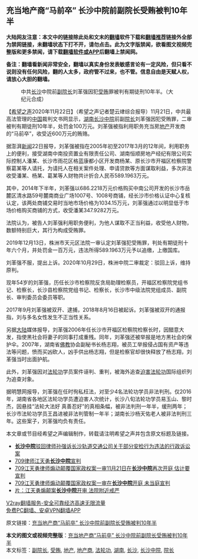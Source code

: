 <h2>充当地产商“马前卒” 长沙中院前副院长受贿被判10年半</h2> <p class="notice"><b>大陆网友注意：本文中的链接除此处和文末的<a href="https://github.com/bannedbook/fanqiang" >翻墙</a>软件下载和<a href="https://github.com/killgcd/justmysocks/blob/master/README.md">翻墙推荐</a>链接外全部为禁网链接，未翻墙状态下打不开，请勿点击。此为文字版禁闻，欲看图文视频完整版和更多禁闻，请下载<a href="https://github.com/bannedbook/fanqiang">翻墙软件或APP</a>后翻墙上禁闻网。</p><p>备注：翻墙看新闻非常安全，翻墙以真实身份发表敏感言论有一定风险，但只看不说则没有任何风险，翻的人太多，政府管不过来，也不管。信息自由是天赋人权，请放心大胆的翻墙。</b></p>  <div class="entry"> <figure><figcaption>中共<a href="https://www.bannedbook.org/bnews/tag/%e9%95%bf%e6%b2%99/" class="st_tag internal_tag" rel="tag" title="标签 长沙 下的日志">长沙</a>中院前<a href="https://www.bannedbook.org/bnews/tag/%E5%89%AF%E9%99%A2%E9%95%BF/" class="st_tag internal_tag" rel="tag" title="标签 副院长 下的日志">副院长</a>刘革强因犯<a href="https://www.bannedbook.org/bnews/tag/%E5%8F%97%E8%B4%BF/" class="st_tag internal_tag" rel="tag" title="标签 受贿 下的日志">受贿</a>罪被判有期徒刑10年半。（大纪元合成）</figcaption></figure> <p>【<span class='wp_keywordlink_affiliate'><a href="https://www.soundofhope.org" title="希望之声" target="_blank">希望之声</a></span>2020年11月22日】（希望之声记者楚云珒综合报导）11月21日，中共最高法管理的<span class='wp_keywordlink_affiliate'><a href="https://www.bannedbook.org/" title="中国" target="_blank">中国</a></span>裁判文书网显示，<a href="https://www.bannedbook.org/bnews/tag/%e6%b9%96%e5%8d%97/" class="st_tag internal_tag" rel="tag" title="标签 湖南 下的日志">湖南</a><a href="https://www.bannedbook.org/bnews/tag/%E9%95%BF%E6%B2%99%E4%B8%AD%E9%99%A2/" class="st_tag internal_tag" rel="tag" title="标签 长沙中院 下的日志">长沙中院</a>前副<a href="https://www.bannedbook.org/bnews/tag/%E9%99%A2%E9%95%BF/" class="st_tag internal_tag" rel="tag" title="标签 院长 下的日志">院长</a>刘革强因犯受贿罪，二审被判有期徒刑10年半，处罚金100万元。刘革强被指利用职务充当房<a href="https://www.bannedbook.org/bnews/tag/%e5%9c%b0%e4%ba%a7/" class="st_tag internal_tag" rel="tag" title="标签 地产 下的日志">地产</a>开发商的“马前卒”，收受近600万元的贿赂。</p> <p>据澎湃<span class='wp_keywordlink_affiliate'><a href="https://www.bannedbook.org/" title="新闻">新闻</a></span>22日报导，刘革强被指在2005年初至2017年3月的12年间，利用职务上的便利，接受湖南中南投资置业有限责任公司、湖南恒顺房地产经纪有限公司实际控制人潘某、长沙市雨花区格蓝康都小区开发商杨某、原长沙市开福区检察院警察葛某等人请托，为请托人在相关案件处理、申请贷款等方面谋取利益，多次非法收受潘某、杨某、葛某等人财物共计折合人民币589.1963万元。</p> <p>其中，2014年下半年，刘革强以686.2218万元价格购买中南公司开发的长沙市岳麓区清水路59号麓南商业广场1007号、1008号商铺，经长沙市价格认证中心复核认定，该两处商铺交易时当地市场价格为1034.15万元，刘革强通过以明显低于市场价格购买商铺的方式，收受潘某347.9282万元。</p>  <p>法院认为，被告人刘革强利用职务便利，为他人谋取不正当利益，收受他人财物，数额特别巨大，其行为构成受贿罪。</p> <p>2019年12月13日，株洲市天元区法院一审认定刘革强犯受贿罪，判处有期徒刑十年六个月，并处罚金一百万元，违法所得589.1963万元予以追缴，上缴国库。</p> <p>刘革强不服，提出上诉。2020年10月29日，株洲中院二审裁定：驳回上诉，维持原判。</p>  <p>现年54岁的刘革强，历任长沙市检察院反贪局助理检察员，开福区检察院党组书记、检察长，长沙县检察院党组书记、检察长，长沙市中级法院党组成员、副院长、审判委员会委员等职。</p> <p>2017年9月刘革强被双开、逮捕，2018年8月16日被起诉。刘革强被双开的通报指，刘与多名女性发生不正当性关系。</p> <p>另据<span class='wp_keywordlink_affiliate'><a href="https://www.bannedbook.org/" title="大陆" target="_blank">大陆</a></span>媒体报导，刘革强2006年任长沙市开福区检察院检察长时，因醋意大发，指使黑社会将妻子的同事打成重残。同年，刘革强还被举报是地方黑社会的保护伞。2007年，湖南省<span class='wp_keywordlink'><a href="https://www.qi-gong.me/buddhism/" title="佛教" target="_blank">佛教</a></span>协会副秘书长杨志翔，被员工举报侵占国有资产等违法等问题，愤而买凶砍人，凶手供出杨志翔，但是检察官却很快释放了杨志翔，刘革强当时出面护航。</p>  <p>此外，刘革强因对<a href="https://www.bannedbook.org/bnews/tag/%e6%b3%95%e8%bd%ae%e5%8a%9f/" class="st_tag internal_tag" rel="tag" title="标签 法轮功 下的日志">法轮功</a>学员案件诬判、重判，被海外追查<span class='wp_keywordlink'><a href="https://www.bannedbook.org/forum11/topic278.html" title="评江泽民与中共相互利用迫害法轮功" target="_blank">迫害法轮功</a></span>国际组织列为追查对象。</p> <p>据明慧网报导，刘革强在任时徇私枉法，对至少4名法轮功学员非法判刑。仅2016年，湖南省各地区法轮功学员遭迫害人次统计，长沙八旬法轮功学员易玉山、黎时杰，因悬挂“法轮大法好 真善忍好”的真相条幅，被非法判刑一年半，缓刑两年；长沙市法轮功学员王昌进被非法判管制一年半；湖南长沙杨天佑老人被非法判刑三年。这些案子，刘革强均负有责任。</p> <p>本文章或节目经希望之声编辑制作，转载请注明希望之声并包含原文标题及链接。</p>  <ul class='op-related-articles' title='相关阅读'> <li><a href='https://www.bannedbook.org/bnews/weiquan/20171206/866142.html' target='_blank'><b>长沙中院</b>驳回律师孙强诉长沙轨道交通公司关于部分安检行为违法的行政诉讼案</a></li> <li><a href='https://www.bannedbook.org/bnews/cnnews/20171121/859061.html' target='_blank'>709律师江天勇<b>长沙中院</b>宣判</a></li> <li><a href='https://www.bannedbook.org/bnews/weiquan/20171119/858073.html' target='_blank'>709江天勇律师煽动颠覆国家政权案一审11月21日在<b>长沙中院</b>再次开庭 估计要宣判</a></li> <li><a href='https://www.bannedbook.org/bnews/weiquan/20170822/811062.html' target='_blank'>709江天勇律师煽动颠覆国家政权案一审在<b>长沙中院</b>开庭 未当庭宣判</a></li> <li><a href='https://www.bannedbook.org/bnews/renquan/20170822/810823.html' target='_blank'>片：江天勇煽颠案<b>长沙中院</b>开审 法院附近戒严</a></li> </ul> <p class="texttj"> <a href="https://www.bannedbook.org/forum23/topic22702.html" target="_blank">V2ray翻墙服务-安全可靠经济高速无限流量</a><br/> <a href="https://github.com/bannedbook/fanqiang/wiki/%E7%A6%81%E9%97%BB%E7%BD%91%E5%AE%89%E5%8D%93%E7%BF%BB%E5%A2%99%E6%96%B0%E9%97%BBAPP" target="_blank">免费PC翻墙、安卓VPN翻墙APP</a></p><p>原文链接：<a class="src_link"  href="https://www.soundofhope.org/post/445558" target="_blank">充当地产商“马前卒” 长沙中院前副院长受贿被判10年半</a></p><a name='sharetosocial'></a>       <div><b>本文的图文或视频完整版</b>：<a href='https://www.bannedbook.org/bnews/comments/20201122/1435206.html'>充当地产商“马前卒” 长沙中院前副院长受贿被判10年半</a></div>  </div><!--END ENTRY--> <div class="postfooter"> <div>本文标签：<a href="https://www.bannedbook.org/bnews/tag/%E5%89%AF%E9%99%A2%E9%95%BF/" rel="tag">副院长</a>, <a href="https://www.bannedbook.org/bnews/tag/%E5%8F%97%E8%B4%BF/" rel="tag">受贿</a>, <a href="https://www.bannedbook.org/bnews/tag/%e5%9c%b0%e4%ba%a7/" rel="tag">地产</a>, <a href="https://www.bannedbook.org/bnews/tag/%e5%9c%b0%e4%ba%a7%e5%95%86/" rel="tag">地产商</a>, <a href="https://www.bannedbook.org/bnews/tag/%e6%b3%95%e8%bd%ae%e5%8a%9f/" rel="tag">法轮功</a>, <a href="https://www.bannedbook.org/bnews/tag/%e6%b9%96%e5%8d%97/" rel="tag">湖南</a>, <a href="https://www.bannedbook.org/bnews/tag/%e9%95%bf%e6%b2%99/" rel="tag">长沙</a>, <a href="https://www.bannedbook.org/bnews/tag/%E9%95%BF%E6%B2%99%E4%B8%AD%E9%99%A2/" rel="tag">长沙中院</a>, <a href="https://www.bannedbook.org/bnews/tag/%E9%99%A2%E9%95%BF/" rel="tag">院长</a></div>  </div><!--END POSTFOOTER--> 
